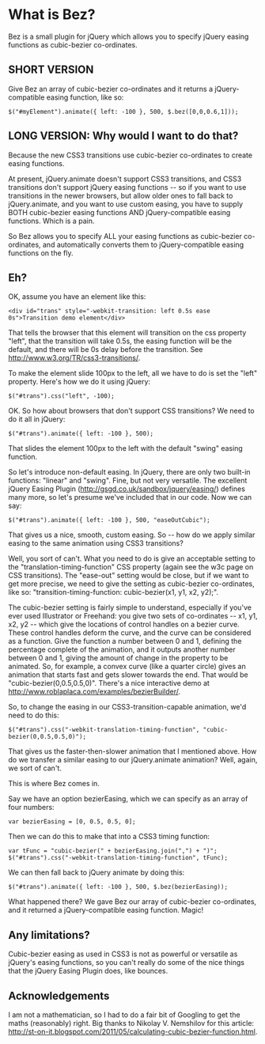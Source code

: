What is Bez?
============
Bez is a small plugin for jQuery which allows you to specify jQuery easing functions as cubic-bezier co-ordinates.


SHORT VERSION
-------------
Give Bez an array of cubic-bezier co-ordinates and it returns a jQuery-compatible easing function, like so:

    $("#myElement").animate({ left: -100 }, 500, $.bez([0,0,0.6,1]));


LONG VERSION: Why would I want to do that?
------------------------------------------
Because the new CSS3 transitions use cubic-bezier co-ordinates to create easing functions. 

At present, jQuery.animate doesn't support CSS3 transitions, and CSS3 transitions don't support jQuery easing functions -- so if you want to use transitions in the newer browsers, but allow older ones to fall back to jQuery.animate, and you want to use custom easing, you have to supply BOTH cubic-bezier easing functions AND jQuery-compatible easing functions. Which is a pain.

So Bez allows you to specify ALL your easing functions as cubic-bezier co-ordinates, and automatically converts them to jQuery-compatible easing functions on the fly.


Eh?
---
OK, assume you have an element like this:

    <div id="trans" style="-webkit-transition: left 0.5s ease 0s">Transition demo element</div>

That tells the browser that this element will transition on the css property "left", that the transition will take 0.5s, the easing function will be the default, and there will be 0s delay before the transition. See http://www.w3.org/TR/css3-transitions/.

To make the element slide 100px to the left, all we have to do is set the "left" property. Here's how we do it using jQuery:
    
    $("#trans").css("left", -100);
    
OK. So how about browsers that don't support CSS transitions? We need to do it all in jQuery:

    $("#trans").animate({ left: -100 }, 500);
    
That slides the element 100px to the left with the default "swing" easing function.


So let's introduce non-default easing. In jQuery, there are only two built-in functions: "linear" and "swing". Fine, but not very versatile. The excellent jQuery Easing Plugin (http://gsgd.co.uk/sandbox/jquery/easing/) defines many more, so let's presume we've included that in our code. Now we can say:

    $("#trans").animate({ left: -100 }, 500, "easeOutCubic");

That gives us a nice, smooth, custom easing. So -- how do we apply similar easing to the same animation using CSS3 transitions?

Well, you sort of can't. What you need to do is give an acceptable setting to the "translation-timing-function" CSS property (again see the w3c page on CSS transitions). The "ease-out" setting would be close, but if we want to get more precise, we need to give the setting as cubic-bezier co-ordinates, like so: "transition-timing-function: cubic-bezier(x1, y1, x2, y2);".

The cubic-bezier setting is fairly simple to understand, especially if you've ever used Illustrator or Freehand: you give two sets of co-ordinates -- x1, y1, x2, y2 -- which give the locations of control handles on a bezier curve. These control handles deform the curve, and the curve can be considered as a function. Give the function a number between 0 and 1, defining the percentage complete of the animation, and it outputs another number between 0 and 1, giving the amount of change in the property to be animated. So, for example, a convex curve (like a quarter circle) gives an animation that starts fast and gets slower towards the end. That would be "cubic-bezier(0,0.5,0.5,0)". There's a nice interactive demo at http://www.roblaplaca.com/examples/bezierBuilder/.

So, to change the easing in our CSS3-transition-capable animation, we'd need to do this:

    $("#trans").css("-webkit-translation-timing-function", "cubic-bezier(0,0.5,0.5,0)");
    
That gives us the faster-then-slower animation that I mentioned above. How do we transfer a similar easing to our jQuery.animate animation? Well, again, we sort of can't.

This is where Bez comes in.

Say we have an option bezierEasing, which we can specify as an array of four numbers:

    var bezierEasing = [0, 0.5, 0.5, 0];
    
Then we can do this to make that into a CSS3 timing function:

    var tFunc = "cubic-bezier(" + bezierEasing.join(",") + ")";
    $("#trans").css("-webkit-translation-timing-function", tFunc);
    
We can then fall back to jQuery animate by doing this:

    $("#trans").animate({ left: -100 }, 500, $.bez(bezierEasing));
    
What happened there? We gave Bez our array of cubic-bezier co-ordinates, and it returned a jQuery-compatible easing function. Magic!


Any limitations?
----------------
Cubic-bezier easing as used in CSS3 is not as powerful or versatile as jQuery's easing functions, so you can't really do some of the nice things that the jQuery Easing Plugin does, like bounces.


Acknowledgements
----------------
I am not a mathematician, so I had to do a fair bit of Googling to get the maths (reasonably) right. Big thanks to Nikolay V. Nemshilov for this article: http://st-on-it.blogspot.com/2011/05/calculating-cubic-bezier-function.html.
